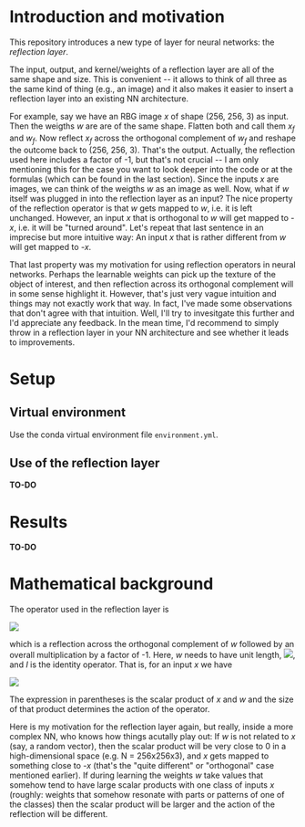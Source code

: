 # Introduction and motivation

This repository introduces a new type of layer for neural networks:
the _reflection layer_.

The input, output, and kernel/weights of a reflection layer are all of the
same shape and size. This is convenient -- it allows to think of all three
as the same kind of thing (e.g., an image) and it also makes it easier to
insert a reflection layer into an existing NN architecture.

For example, say we have an RBG image _x_ of shape (256, 256, 3) as input.
Then the weigths _w_ are are of the same shape. Flatten both and call them
_x<sub>f</sub>_ and _w<sub>f</sub>_. Now reflect _x<sub>f</sub>_ across the
orthogonal complement of _w<sub>f</sub>_ and reshape the outcome back to
(256, 256, 3). That's the output. Actually, the reflection used here includes
a factor of -1, but that's not crucial -- I am only mentioning this for the
case you want to look deeper into the code or at the formulas (which can be
found in the last section). Since the inputs _x_ are images, we can think of the
weigths _w_ as an image as well. Now, what if _w_ itself was plugged in into
the reflection layer as an input? The nice property of the reflection
operator is that _w_ gets mapped to _w_, i.e. it is left unchanged. However,
an input _x_ that is orthogonal to _w_ will get mapped to _-x_, i.e. it will
be "turned around". Let's repeat that last sentence in an imprecise but more
intuitive way: An input _x_ that is rather different from _w_ will get mapped
to _-x_.

That last property was my motivation for using reflection operators in neural
networks. Perhaps the learnable weights can pick up the texture of the object
of interest, and then reflection across its orthogonal complement will in some
sense highlight it. However, that's just very vague intuition and things may
not exactly work that way. In fact, I've made some observations that don't
agree with that intuition. Well, I'll try to invesitgate this further and I'd
appreciate any feedback. In the mean time, I'd recommend to simply throw in a
reflection layer in your NN architecture and see whether it leads to
improvements.


# Setup


## Virtual environment

Use the conda virtual environment file <code>environment.yml</code>.


## Use of the reflection layer

**TO-DO**


# Results

**TO-DO**


# Mathematical background

The operator used in the reflection layer is

<img src="https://render.githubusercontent.com/render/math?math=R_w = 2ww^\top - I,">

which is a reflection across the orthogonal complement of _w_ followed by an
overall multiplication by a factor of -1. Here, _w_ needs to have unit length,
<img src="https://render.githubusercontent.com/render/math?math=||w||=1">,
and _I_ is the identity operator. That is, for an input _x_ we have

<img src="https://render.githubusercontent.com/render/math?math=R_w x = 2w (w^\top x) - x.">

The expression in parentheses is the scalar product of _x_ and _w_ and the
size of that product determines the action of the operator.

Here is my motivation for the reflection layer again, but really, 
inside a more complex NN, who knows how things acutally play out:
If _w_ is not related to _x_ (say, a random vector),
then the scalar product will be very close to 0 in a high-dimensional
space (e.g. N = 256x256x3), and _x_ gets mapped to something close to
_-x_ (that's the "quite different" or "orthogonal" case mentioned earlier).
If during learning the weights _w_ take values that somehow tend to have large
scalar products with one class of inputs _x_ (roughly: weights that somehow
resonate with parts or patterns of one of the classes) then the scalar
product will be larger and the action of the reflection will be different.
